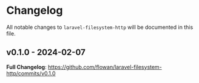 # Changelog

All notable changes to `laravel-filesystem-http` will be documented in this file.

## v0.1.0 - 2024-02-07

**Full Changelog**: https://github.com/flowan/laravel-filesystem-http/commits/v0.1.0
